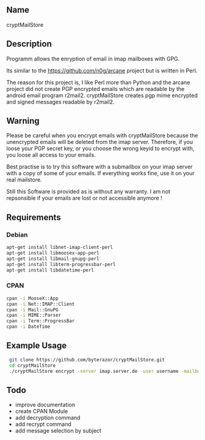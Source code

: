 ## Name

cryptMailStore

## Description

Programm allows the enryption of email in imap mailboxes with GPG.

Its similar to the https://github.com/n0g/arcane project but is written in Perl.

The reason for this project is, I like Perl more than Python and the arcane project did not create PGP encrypted emails which are readable by the android email program r2mail2. cryptMailStore creates pgp mime encrypted and signed messages readable by r2mail2.

## Warning

Please be careful when you encrypt emails with cryptMailStore because the unencrypted emails will
be deleted from the imap server. Therefore, if you loose your PGP secret key, or you choose the wrong keyid to encrypt with, you loose all access to your emails.

Best practise is to try this software with a submailbox on your imap server with a copy of some of your emails. If everything works fine, use it on your real mailstore.

Still this Software is provided as is without any warranty. I am not repsonsible if your emails are lost or not accessible anymore !

## Requirements

### Debian
```bash
apt-get install libnet-imap-client-perl
apt-get install libmoosex-app-perl
apt-get install libmail-gnupg-perl
apt-get install libterm-progressbar-perl
apt-get install libdatetime-perl
```

### CPAN
```bash
cpan -i MooseX::App
cpan -i Net::IMAP::Client
cpan -i Mail::GnuPG
cpan -i MIME::Parser
cpan -i Term::ProgressBar
cpan -i DateTime
```

## Example Usage
```bash
 git clone https://github.com/byterazor/cryptMailStore.git
 cd cryptMailStore
 ./cryptMailStore encrypt -server imap.server.de -user username -mailbox INBOX -ssl -sign -unseen --keyid dmeyer@federationhq.de
```
## Todo
- improve documentation
- create CPAN Module
- add decryption command
- add recrypt command
- add message selection by subject
